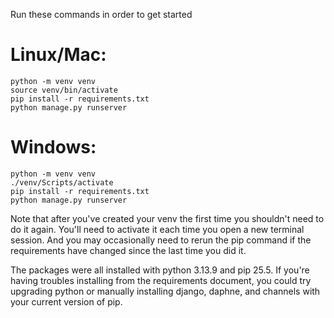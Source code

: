 Run these commands in order to get started

# **Linux/Mac:**
    python -m venv venv
    source venv/bin/activate
    pip install -r requirements.txt
    python manage.py runserver

# **Windows:**
    python -m venv venv
    ./venv/Scripts/activate
    pip install -r requirements.txt
    python manage.py runserver

Note that after you've created your venv the first time you shouldn't need to do it again. You'll need to activate it each time you open a new terminal session. And you may occasionally need to rerun the pip command if the requirements have changed since the last time you did it. 

The packages were all installed with python 3.13.9 and pip 25.5. If you're having troubles installing from the requirements document, you could try upgrading python or manually installing django, daphne, and channels with your current version of pip.